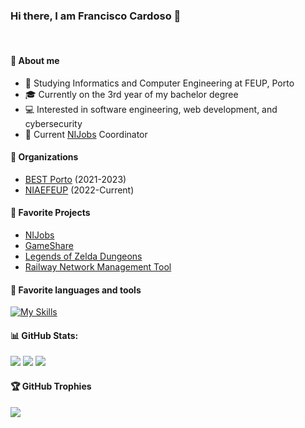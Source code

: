 ### Hi there, I am Francisco Cardoso 👋

<br>

#### :scroll: About me 

- 📖 Studying Informatics and Computer Engineering at FEUP, Porto
- :mortar_board: Currently on the 3rd year of my bachelor degree
- 💻 Interested in software engineering, web development, and cybersecurity
- 🔭 Current [NIJobs](https://ni.fe.up.pt/nijobs) Coordinator



#### :office: Organizations
 - [BEST Porto](https://www.bestporto.org/index-pt.html) (2021-2023)
 - [NIAEFEUP](https://ni.fe.up.pt/) (2022-Current)


#### :gift_heart: Favorite Projects
- [NIJobs](https://ni.fe.up.pt/nijobs)
- [GameShare](https://github.com/FranciscoCardoso913/GameShare)
- [Legends of Zelda Dungeons](https://github.com/FranciscoCardoso913/The_Legends_of_Zelda_Dungeons)
- [Railway Network Management Tool](https://github.com/FranciscoCardoso913/da-project1)


#### :star2: Favorite languages and tools
[![My Skills](https://skillicons.dev/icons?i=ts,mongo,react,nodejs,c,cpp,py,java,docker,sqlite,flutter)](https://skillicons.dev)





#### 📊 GitHub Stats:
![](https://github-readme-stats.vercel.app/api?username=FranciscoCardoso913&theme=dark&hide_border=false&include_all_commits=false&count_private=false)
![](https://github-readme-streak-stats.herokuapp.com/?user=FranciscoCardoso913&theme=dark&hide_border=false)
![](https://github-readme-stats.vercel.app/api/top-langs/?username=FranciscoCardoso913&theme=dark&hide_border=false&include_all_commits=false&count_private=false&layout=compact)


#### 🏆 GitHub Trophies
![](https://github-profile-trophy.vercel.app/?username=FranciscoCardoso913&theme=dracula)


<!-- Proudly created with GPRM ( https://gprm.itsvg.in ) -->
<!--
**FranciscoCardoso913/FranciscoCardoso913** is a ✨ _special_ ✨ repository because its `README.md` (this file) appears on your GitHub profile.

Here are some ideas to get you started:

- 🔭 I’m currently working on ...
- 🌱 I’m currently learning ...
- 👯 I’m looking to collaborate on ...
- 🤔 I’m looking for help with ...
- 💬 Ask me about ...
- 📫 How to reach me: ...
- 😄 Pronouns: ...
- ⚡ Fun fact: ...
-->
